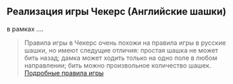 ## Реализация игры Чекерс (Английские шашки)
 в рамках ....

>Правила игры в Чекерс очень похожи на правила игры в русские шашки, но имеют следущие отличия:
>простая шашка не может бить назад;
>дамка может ходить только на одно поле в любом направлении;
>бить можно произвольное количество шашек.
[Подробные правила игры](http://www.wcdf.net/rules/rules_of_checkers_russian.pdf)

